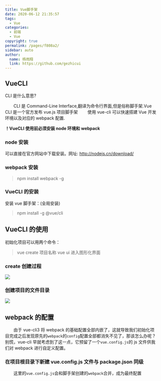 ```yaml
---
title: Vue脚手架
date: 2020-06-12 21:35:57
tags:
  - Vue
categories:
  - 前端
  - Vue
copyright: true
permalink: /pages/f808a2/
sidebar: auto
author:
  name: 杨雨翔
  link: https://github.com/gezhicui
---
```


## VueCLI

CLI 是什么意思?

&emsp;&emsp;CLI 是 Command-Line Interface,翻译为命令行界面,但是俗称脚手架.Vue CLI 是一个官方发布 vue.js 项目脚手架
&emsp;&emsp;使用 vue-cli 可以快速搭建 Vue 开发环境以及对应的 webpack 配置.

**！VueCLI 使用前必须安装 node 环境和 webpack**

### node 安装

可以直接在官方网站中下载安装。网址: http://nodejs.cn/download/

### webpack 安装

> npm install webpack -g

### VueCLI 的安装

安装 vue 脚手架：(全局安装)

> npm install -g @vue/cli

## VueCLI 的使用

初始化项目可以用两个命令：

> vue create 项目名称
> vue ui 进入图形化界面

### create 创建过程

![](https://yangblogimg.oss-cn-hangzhou.aliyuncs.com/blogImg/脚手架create.png)

### 创建项目的文件目录

![](https://yangblogimg.oss-cn-hangzhou.aliyuncs.com/blogImg/脚手架目录结构.png)

## webpack 的配置

&emsp;&emsp;由于 vue-cli3 将 webpack 的基础配置全部内嵌了，这就导致我们初始化项目完成之后发现原先的`webpack`的`config`配置全部都消失不见了，那该怎么办呢？别慌，vue-cli 早就考虑到了这一点，它预留了一个`vue.config.js`的 js 文件供我们对 webpack 进行自定义配置。

### 在项目根目录下新建 vue.config.js 文件与 package.json 同级

&emsp;&emsp;这里的`vue.config.js`会和脚手架创建的`webpack`合并，成为最终配置
